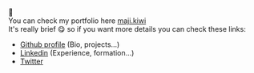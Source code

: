:wave:   
You can check my portfolio here [maji.kiwi](http://maji.kiwi/)  
It's really brief :yum: so if you want more details you can check these links:
- [Github profile](https://github.com/M4gie) (Bio, projects...)
- [Linkedin](https://www.linkedin.com/in/steeven-regnault/) (Experience, formation...)
- [Twitter](https://twitter.com/M4gie_)
